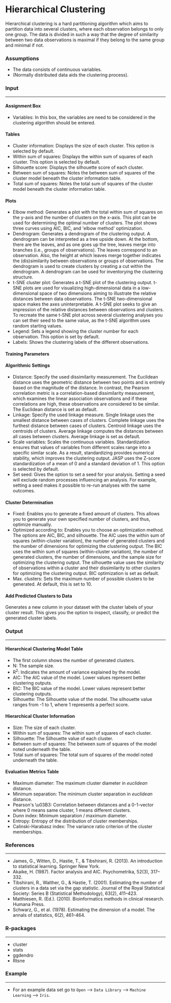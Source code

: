 Hierarchical Clustering
==========================

Hierarchical clustering is a hard partitioning algorithm which aims to partition data into several clusters, where each observation belongs to only one group. The data is divided in such a way that the degree of similarity between two data observations is maximal if they belong to the same group and minimal if not.

### Assumptions
- The data consists of continuous variables.
- (Normally distributed data aids the clustering process).

### Input 
-------
#### Assignment Box 
- Variables: In this box, the variables are need to be considered in the clustering algorithm should be entered. 

#### Tables  
- Cluster information: Displays the size of each cluster. This option is selected by default. 
- Within sum of squares: Displays the within sum of squares of each cluster. This option is selected by default.
- Silhouette score: Displays the silhouette score of each cluster.
- Between sum of squares: Notes the between sum of squares of the cluster model beneath the cluster information table.
- Total sum of squares: Notes the total sum of squares of the cluster model beneath the cluster information table.

#### Plots
- Elbow method: Generates a plot with the total within sum of squares on the y-axis and the number of clusters on the x-axis. This plot can be used for determining the optimal number of clusters. The plot shows three curves using AIC, BIC, and 'elbow method' optimization.
- Dendrogram: Generates a dendrogram of the clustering output. A dendrogram can be interpreted as a tree upside down. At the bottom, there are the leaves, and as one goes up the tree, leaves merge into branches (i.e., groups of observations). The leaves correspond to an observation. Also, the height at which leaves merge together indicates the (dis)similarity between observations or groups of observations. The dendrogram is used to create clusters by creating a cut within the dendrogram. A dendrogram can be used for inventorying the clustering structure.
- t-SNE cluster plot: Generates a t-SNE plot of the clustering output. t-SNE plots are used for visualizing high-dimensional data in a low-dimensional space of two dimensions aiming to illustrate the relative distances between data observations. The t-SNE two-dimensional space makes the axes uninterpretable. A t-SNE plot seeks to give an impression of the relative distances between observations and clusters. To recreate the same t-SNE plot across several clustering analyses you can set their seed to the same value, as the t-SNE algorithm uses random starting values.
- Legend: Sets a legend showing the cluster number for each observation. This option is set by default.
- Labels: Shows the clustering labels of the different observations.

#### Training Parameters 
#### Algorithmic Settings
- Distance: Specify the used dissimilarity measurement. The Euclidean distance uses the geometric distance between two points and is entirely based on the magnitude of the distance. In contrast, the Pearson correlation metric is a correlation-based dissimilarity measurement, which examines the linear association observations and if these correlations are high, these observations are considered to be similar. The Euclidean distance is set as default.
- Linkage: Specify the used linkage measure. Single linkage uses the smallest distance between cases of clusters. Complete linkage uses the furthest distance between cases of clusters. Centroid linkage uses the centroids of clusters. Average linkage computes the distances between all cases between clusters. Average linkage is set as default. 
- Scale variables: Scales the continuous variables. Standardization ensures that values of variables from different scales range into a specific similar scale. As a result, standardizing provides numerical stability, which improves the clustering output. JASP uses the Z-score standardization of a mean of 0 and a standard deviation of 1. This option is selected by default.
- Set seed: Gives the option to set a seed for your analysis. Setting a seed will exclude random processes influencing an analysis. For example, setting a seed makes it possible to re-run analyses with the same outcomes.

#### Cluster Determination
- Fixed: Enables you to generate a fixed amount of clusters. This allows you to generate your own specified number of clusters, and thus, optimize manually.
- Optimized according to: Enables you to choose an optimization method. The options are AIC, BIC, and silhouette. The AIC uses the within sum of squares (within-cluster variation), the number of generated clusters and the number of dimensions for optimizing the clustering output. The BIC uses the within sum of squares (within-cluster variation), the number of generated clusters, the number of dimensions, and the sample size for optimizing the clustering output. The silhouette value uses the similarity of observations within a cluster and their dissimilarity to other clusters for optimizing the clustering output. BIC optimization is set as default.
- Max. clusters: Sets the maximum number of possible clusters to be generated. At default, this is set to 10.

#### Add Predicted Clusters to Data
Generates a new column in your dataset with the cluster labels of your cluster result. This gives you the option to inspect, classify, or predict the generated cluster labels.

### Output
-------

#### Hierarchical Clustering Model Table
- The first column shows the number of generated clusters.
- N: The sample size.
- R<sup>2</sup>: Indicates the amount of variance explained by the model.
- AIC: The AIC value of the model. Lower values represent better clustering outputs.
- BIC: The BIC value of the model. Lower values represent better clustering outputs.
- Silhouette: The Silhouette value of the model. The silhouette value ranges from -1 to 1, where 1 represents a perfect score.

#### Hierarchical Cluster Information
- Size: The size of each cluster.
- Within sum of squares: The within sum of squares of each cluster.
- Silhouette: The Silhouette value of each cluster.
- Between sum of squares: The between sum of squares of the model noted underneath the table.
- Total sum of squares: The total sum of squares of the model noted underneath the table.

#### Evaluation Metrics Table
- Maximum diameter: The maximum cluster diameter in *euclidean* distance.
- Minimum separation: The minimum cluster separation in *euclidean* distance.
- Pearson's \u03B3: Correlation between distances and a 0-1-vector where 0 means same cluster, 1 means different clusters. 
- Dunn index: Minimum separation / maximum diameter. 
- Entropy: Entropy of the distribution of cluster memberships.
- Calinski-Harabasz index: The variance ratio criterion of the cluster memberships.

### References
-------
- James, G., Witten, D., Hastie, T., & Tibshirani, R. (2013). An introduction to statistical learning. Springer New York.
- Akaike, H. (1987). Factor analysis and AIC. Psychometrika, 52(3), 317–332.
- Tibshirani, R., Walther, G., & Hastie, T. (2001). Estimating the number of clusters in a data set via the gap statistic. Journal of the Royal Statistical Society: Series B (Statistical Methodology), 63(2), 411–423.
- Matthiesen, R. (Ed.). (2010). Bioinformatics methods in clinical research. Humana Press.
- Schwarz, G., et al. (1978). Estimating the dimension of a model. The annals of statistics, 6(2), 461–464.

### R-packages 
--- 
- cluster
- stats
- ggdendro
- Rtsne

### Example 
--- 
- For an example data set go to `Open` --> `Data Library` --> `Machine Learning` --> `Iris`.  

